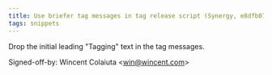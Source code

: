 ```yaml
---
title: Use briefer tag messages in tag release script (Synergy, e8dfb07)
tags: snippets
---
```


Drop the initial leading "Tagging" text in the tag messages.

Signed-off-by: Wincent Colaiuta &lt;win@wincent.com&gt;
